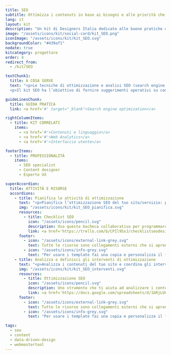```yaml
---
title: SEO
subtitle: Ottimizza i contenuti in base ai bisogni e alle priorità che gli utenti esprimono durante le ricerche web
lang: it
layout: kit
description: "Un kit di Designers Italia dedicato alle buone pratiche di ottimizzazione per gli utenti e i motori di ricerca"
image: "/assets/icons/kit/social-card/kit_SEO.png"
iconImage: "/assets/icons/kit/kit_SEO.svg"
backgroundColor: "#439af1"
nodate: true
kitcategory: progettare
order: 4
redirect_from:
  - /kit/SEO

textChunk1:
  title: A COSA SERVE
  text: "<p>Le tecniche di ottimizzazione e analisi SEO (search engine optimization ovvero ottimizzazione per i motori di ricerca) hanno l’obiettivo di <strong>migliorare il posizionamento dei contenuti web nei motori di ricerca</strong>, in relazione a specifici argomenti/intenti dell’utente. Nel contesto delle amministrazioni pubbliche ciò significa intervenire sui contenuti e su aspetti strutturali e tecnologici di siti e servizi per <strong>migliorare la trovabilità di informazioni di utilità pubblica da parte dei cittadini.</strong></p>
  <p>Il kit SEO ha l’obiettivo di fornire suggerimenti operativi su come individuare il livello di visibilità dei contenuti sui motori di ricerca, in relazione a specifici “intenti di ricerca”, così come analizzare lo stato di ottimizzazione del sito dal punto di vista strutturale, contenutistico e tecnologico.</p>"

guideLinesChunk:
  title: GUIDA PRATICA
  link: <a href='#' target="_blank">Search engine optimization</a>

rightColumnItems:
  - title: KIT CORRELATI
    items:
      - <a href='#'>Contenuti e linguaggio</a>
      - <a href='#'>Web Analytics</a>
      - <a href='#'>Interfaccia utente</a>

footerItems:
  - title: PROFESSIONALITÀ
    items:
      - SEO specialist
      - Content designer
      - Esperto UX

superAccordion:
  title: ATTIVITÀ E RISORSE
  accordions:
    - title: Pianifica le attività di ottimizzazione
      text: "<p>Pianifica l’ottimizzazione SEO del tuo sito/servizio: parti da qui per iniziare a programmare gli interventi di ottimizzazione on page, off page e tecnologici. Queste attività sono funzionali a migliorare l’aderenza dei contenuti stessi ai bisogni espressi nelle ricerche.</p>"
      img: "/assets/icons/kit/kit_SEO_pianifica.svg"
      resources:
        - title: Checklist SEO
          icon: "/assets/icons/pencil.svg"
          description: Usa questa bacheca collaborativa per programmare gli interventi di ottimizzazione
          link: <a href='https://trello.com/b/CPIl9SxJ/checklistseodesigners-italia' target="_blank" aria-label="Vai alla risorsa (link esterno)" >Vai alla risorsa</a>
      footer:
        - icon: "/assets/icons/external-link-grey.svg"
          text: Tutte le risorse sono collegamenti esterni che si aprono in una nuova finestra.
        - icon: "/assets/icons/info-grey.svg"
          text: "Per usare i template fai una copia e personalizza il file: trovi le istruzioni nella prima pagina della risorsa."
    - title: Analizza e definisci gli interventi di ottimizzazione
      text: "<p>Analizza i contenuti del tuo sito e coordina gli interventi di ottimizzazione SEO con il tuo team, definendo le priorità. Puoi personalizzare il foglio di lavoro in base alle tue esigenze, elencando le url del sito (o di una sua sezione) per cui vuoi condurre un audit. Questa risorsa è pensata per aiutarti ad avere una panoramica sullo stato di revisione dei contenuti.</p>"   
      img: "/assets/icons/kit/kit_SEO_interventi.svg"
      resources:
        - title: Ottimizzazione SEO
          icon: "/assets/icons/pencil.svg"
          description: Uno strumento che ti aiuta ad analizzare i contenuti del tuo sito e definire le priorità
          link: <a href='https://docs.google.com/spreadsheets/d/1bRjLUC3yN1E1c-ZTY1FiI5klX_wkeMWuC9boWXSBbhw/edit?usp=sharing' target="_blank" aria-label="Vai alla risorsa (link esterno)">Vai alla risorsa</a>
      footer:
        - icon: "/assets/icons/external-link-grey.svg"
          text: Tutte le risorse sono collegamenti esterni che si aprono in una nuova finestra.
        - icon: "/assets/icons/info-grey.svg"
          text: "Per usare i template fai una copia e personalizza il file: trovi le istruzioni nella prima pagina della risorsa."

tags:
  - seo
  - content
  - data-driven-design
  - webmastertool
---
```

